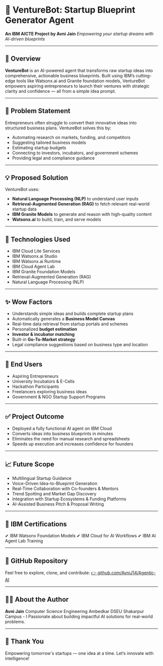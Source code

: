 # 🚀 VentureBot: Startup Blueprint Generator Agent

**An IBM AICTE Project by Avni Jain**
*Empowering your startup dreams with AI-driven blueprints*

---

## 📌 Overview

**VentureBot** is an AI-powered agent that transforms raw startup ideas into comprehensive, actionable business blueprints. Built using IBM’s cutting-edge tools like Watsonx.ai and Granite foundation models, VentureBot empowers aspiring entrepreneurs to launch their ventures with strategic clarity and confidence — all from a simple idea prompt.

---

## 🎯 Problem Statement

Entrepreneurs often struggle to convert their innovative ideas into structured business plans. VentureBot solves this by:

* Automating research on markets, funding, and competitors
* Suggesting tailored business models
* Estimating startup budgets
* Connecting to investors, incubators, and government schemes
* Providing legal and compliance guidance

---

## 💡 Proposed Solution

VentureBot uses:

* **Natural Language Processing (NLP)** to understand user inputs
* **Retrieval-Augmented Generation (RAG)** to fetch relevant real-world startup data
* **IBM Granite Models** to generate and reason with high-quality content
* **Watsonx.ai** to build, train, and serve models

---

## 🧠 Technologies Used

* IBM Cloud Lite Services
* IBM Watsonx.ai Studio
* IBM Watsonx.ai Runtime
* IBM Cloud Agent Lab
* IBM Granite Foundation Models
* Retrieval-Augmented Generation (RAG)
* Natural Language Processing (NLP)

---

## ✨ Wow Factors

* Understands simple ideas and builds complete startup plans
* Automatically generates a **Business Model Canvas**
* Real-time data retrieval from startup portals and schemes
* Personalized **budget estimation**
* **Investor & incubator matching**
* Built-in **Go-To-Market strategy**
* Legal compliance suggestions based on business type and location

---

## 👥 End Users

* Aspiring Entrepreneurs
* University Incubators & E-Cells
* Hackathon Participants
* Freelancers exploring business ideas
* Government & NGO Startup Support Programs

---

## ✅ Project Outcome

* Deployed a fully functional AI agent on IBM Cloud
* Converts ideas into business blueprints in minutes
* Eliminates the need for manual research and spreadsheets
* Speeds up execution and increases confidence for founders

---

## 📈 Future Scope

* Multilingual Startup Guidance
* Voice-Driven Idea-to-Blueprint Generation
* Real-Time Collaboration with Co-founders & Mentors
* Trend Spotting and Market Gap Discovery
* Integration with Startup Ecosystems & Funding Platforms
* AI-Assisted Business Pitch & Proposal Writing

---

## 📄 IBM Certifications

✔ IBM Watsonx Foundation Models
✔ IBM Cloud for AI Workflows
✔ IBM AI Agent Lab Training

---

## 🔗 GitHub Repository

Feel free to explore, clone, and contribute:
[👉 github.com/AvniJ14/Agentic-AI](https://github.com/AvniJ14/Agentic-AI)

---

## 🙋‍♀️ About the Author

**Avni Jain**
Computer Science Engineering
Ambedkar DSEU Shakarpur Campus - I
Passionate about building impactful AI solutions for real-world problems.

---

## 🙏 Thank You

Empowering tomorrow's startups — one idea at a time.
Let’s innovate with intelligence!
